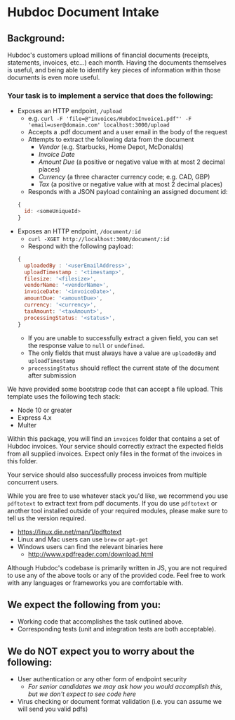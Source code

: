 # Hubdoc Document Intake

## Background:

Hubdoc's customers upload millions of financial documents (receipts,
statements, invoices, etc...) each month. Having the documents themselves is
useful, and being able to identify key pieces of information within those
documents is even more useful.

### Your task is to implement a service that does the following:

* Exposes an HTTP endpoint, `/upload`
  * e.g. `curl -F 'file=@"invoices/HubdocInvoice1.pdf"' -F
    'email=user@domain.com' localhost:3000/upload`
  * Accepts a .pdf document and a user email in the body of the request
  * Attempts to extract the following data from the document
    * *Vendor* (e.g. Starbucks, Home Depot, McDonalds)
    * *Invoice Date* 
    * *Amount Due* (a positive or negative value with at most 2 decimal
      places)
    * *Currency* (a three character currency code; e.g. CAD, GBP)
    * *Tax* (a positive or negative value with at most 2 decimal places)
  * Responds with a JSON payload containing an assigned document id:
  ```javascript
  { 
    id: <someUniqueId>
  }
  ```
* Exposes an HTTP endpoint, `/document/:id` 
  * `curl -XGET http://localhost:3000/document/:id` 
  * Respond with the following payload: 
  ```javascript 
  { 
    uploadedBy : '<userEmailAddress>',
    uploadTimestamp : '<timestamp>',
    filesize: '<filesize>',
    vendorName: '<vendorName>',
    invoiceDate: '<invoiceDate>',
    amountDue: '<amountDue>',
    currency: '<currency>',
    taxAmount: '<taxAmount>',
    processingStatus: '<status>',
  }
  ```
    * If you are unable to successfully extract a given field, you can set the
      response value to `null` or `undefined`.
    * The only fields that must always have a value are `uploadedBy` and
      `uploadTimestamp`
    * `processingStatus` should reflect the current state of the document after
      submission

We have provided some bootstrap code that can accept a file upload. This
template uses the following tech stack:

* Node 10 or greater
* Express 4.x
* Multer

Within this package, you will find an `invoices` folder that contains a set of
Hubdoc invoices. Your service should correctly extract the expected fields from
all supplied invoices. Expect only files in the format of the invoices in this
folder.

Your service should also successfully process invoices from multiple concurrent
users.

While you are free to use whatever stack you'd like, we recommend you use
`pdftotext` to extract text from pdf documents.  If you do use `pdftotext` or
another tool installed outside of your required modules, please make sure to
tell us the version required.

* https://linux.die.net/man/1/pdftotext
* Linux and Mac users can use `brew` or `apt-get`
* Windows users can find the relevant binaries here
  * http://www.xpdfreader.com/download.html

Although Hubdoc's codebase is primarily written in JS, you are not required to
use any of the above tools or any of the provided code. Feel free to work with
any languages or frameworks you are comfortable with. 

## We expect the following from you:

* Working code that accomplishes the task outlined above.
* Corresponding tests (unit and integration tests are both acceptable).

## We do NOT expect you to worry about the following:

* User authentication or any other form of endpoint security
  * *For senior candidates we may ask how you would accomplish this, but we
    don't expect to see code here*
* Virus checking or document format validation (i.e. you can assume we will
  send you valid pdfs)

